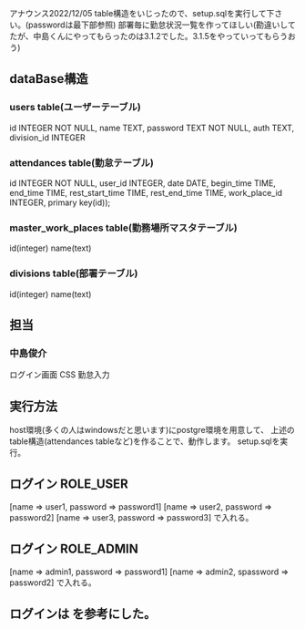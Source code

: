 アナウンス2022/12/05
table構造をいじったので、setup.sqlを実行して下さい。(passwordは最下部参照)
部署毎に勤怠状況一覧を作ってほしい(勘違いしてたが、中島くんにやってもらったのは3.1.2でした。3.1.5をやっていってもらうおう)

## dataBase構造

### users table(ユーザーテーブル)
id INTEGER NOT NULL,
name TEXT,
password TEXT NOT NULL,
auth TEXT,
division_id INTEGER

### attendances table(勤怠テーブル)
id INTEGER NOT NULL,
user_id INTEGER,
date DATE,
begin_time TIME,
end_time TIME, 
rest_start_time TIME,
rest_end_time TIME,
work_place_id INTEGER,
primary key(id));



### master_work_places table(勤務場所マスタテーブル)
id(integer)
name(text)

### divisions table(部署テーブル)
id(integer)
name(text)


## 担当
### 中島俊介
ログイン画面 CSS
勤怠入力


## 実行方法
host環境(多くの人はwindowsだと思います)にpostgre環境を用意して、
上述のtable構造(attendances tableなど)を作ることで、動作します。
setup.sqlを実行。


## ログイン ROLE_USER
[name => user1, password => password1]
[name => user2, password => password2]
[name => user3, password => password3]
で入れる。

## ログイン ROLE_ADMIN
[name => admin1, password => password1]
[name => admin2, spassword => password2]
で入れる。

## ログインは   を参考にした。